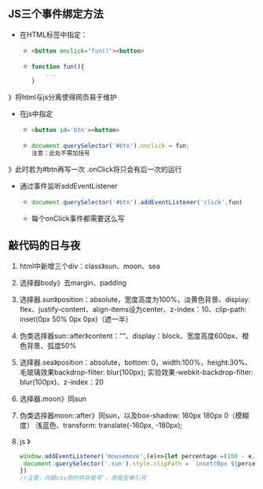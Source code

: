 ## JS三个事件绑定方法

- 在HTML标签中指定：

  - ```html
    <button onclick="fun()"><button>
    ```

  - ```js
    function fun(){
        ...
    }
    ```

》将html与js分离使得网页易于维护

- 在js中指定

  - ```html
    <button id='btn'><button>
    ```

  - ```js
    document.querySelector('#btn').onclick = fun;
    注意：此处不需加括号
    ```

》此时若为#btn再写一次 .onClick将只会有后一次的运行

- 通过事件监听addEventListener

  - ```js
    document.querySelector('#btn').addEventListener('click',fun)
    ```

  - 每个onClick事件都需要这么写





## 敲代码的日与夜

1. html中新增三个div：class》sun、moon、sea

2. 选择器body》去margin、padding

3. 选择器.sun》position：absolute，宽度高度为100%，淡黄色背景、display: flex、justify-content、align-items设为center、z-index：10、clip-path: inset(0px 50% 0px 0px)（遮一半）

4. 伪类选择器sun::after》content：”“、display：block、宽度高度600px、橙色背景、弧度50%

5. 选择器.sea》position：absolute，bottom: 0，width:100%，height:30%、毛玻璃效果backdrop-filter: blur(100px); 实验效果-webkit-backdrop-filter: blur(100px)、z-index：20

6. 选择器.moon》同sun

7. 伪类选择器moon::after》同sun，以及box-shadow: 160px 180px 0（模糊度） 浅蓝色、transform: translate(-160px, -180px);

8. js 》

   ```js
   window.addEventListener('mousemove',(e)=>{let percentage =(100 - e.clientX/window.innerWidth*100)
   	document.querySelector('.sun').style.clipPath = `inset(0px ${percentage}% 0px 0px)`
   })
   //注意，内联css用的并非冒号‘，而是反单引号`
   ```

   